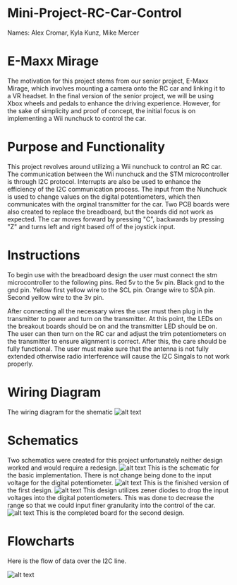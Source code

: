 # Mini-Project-RC-Car-Control
Names: 
Alex Cromar,
Kyla Kunz,
Mike Mercer

# E-Maxx Mirage
The motivation for this project stems from our senior project, E-Maxx Mirage, which involves mounting a camera onto the RC car and linking it to a VR headset. In the final version of the senior project, we will be using Xbox wheels and pedals to enhance the driving experience. However, for the sake of simplicity and proof of concept, the initial focus is on implementing a Wii nunchuck to control the car.

# Purpose and Functionality
This project revolves around utilizing a Wii nunchuck to control an RC car. The communication between the Wii nunchuck and the STM microcontroller is through I2C protocol. Interrupts are also be used to enhance the efficiency of the I2C communication process. The input from the Nunchuck is used to change values on the digital potentiometers, which then communicates with the orginal transmitter for the car. Two PCB boards were also created to replace the breadboard, but the boards did not work as expected. The car moves forward by pressing "C", backwards by pressing "Z" and turns left and right based off of the joystick input.

# Instructions
To begin use with the breadboard design the user must connect the stm microcontroller to the following pins. Red 5v to the 5v pin. Black gnd to the gnd pin. Yellow first yellow wire to the SCL pin. Orange wire to SDA pin. Second yellow wire to the 3v pin. 

After connecting all the necessary wires the user must then plug in the transmitter to power and turn on the transmitter. At this point, the LEDs on the breakout boards should be on and the transmitter LED should be on. The user can then turn on the RC car and adjust the trim potentiometers on the transmitter to ensure alignment is correct. After this, the care should be fully functional. The user must make sure that the antenna is not fully extended otherwise radio interference will cause the I2C  Singals to not work properly.
# Wiring Diagram
The wiring diagram for the shematic 
![alt text](Wiring_Diagram.png "Wiring Diagram")
# Schematics
Two schematics were created for this project unfortunately neither design worked and would require a redesign.
![alt text](PCB_Design.png "PCB 1 Design")
This is the schematic for the basic implementation. There is not change being done to the input voltage for the digital potentiometer.
![alt text](PCB_Soldered.png "PCB 1 Soldered")
This is the finished version of the first design.
![alt text](PCB_ZenerDiodes_Design.png "PCB Zener Design")
This design utilizes zener diodes to drop the input voltages into the digital potentiometers. 
This was done to decrease the range so that we could input finer granularity into the control of the car.
![alt text](PCB_ZenerDiodes_Soldered.png "PCB Zener Soldered")
This is the completed board for the second design.
# Flowcharts
Here is the flow of data over the I2C line.

![alt text](flow_of_data.png "Flow of data")
